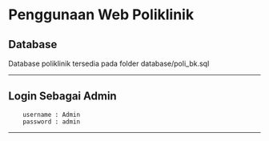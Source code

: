 # **Penggunaan Web Poliklinik**

## **Database**
Database poliklinik tersedia pada folder database/poli_bk.sql

---

## **Login Sebagai Admin**
```
    username : Admin
    password : admin
```
---


